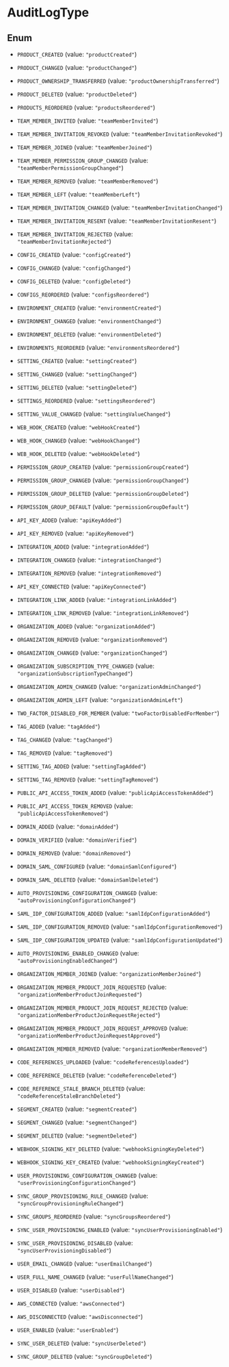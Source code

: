 

# AuditLogType

## Enum


* `PRODUCT_CREATED` (value: `"productCreated"`)

* `PRODUCT_CHANGED` (value: `"productChanged"`)

* `PRODUCT_OWNERSHIP_TRANSFERRED` (value: `"productOwnershipTransferred"`)

* `PRODUCT_DELETED` (value: `"productDeleted"`)

* `PRODUCTS_REORDERED` (value: `"productsReordered"`)

* `TEAM_MEMBER_INVITED` (value: `"teamMemberInvited"`)

* `TEAM_MEMBER_INVITATION_REVOKED` (value: `"teamMemberInvitationRevoked"`)

* `TEAM_MEMBER_JOINED` (value: `"teamMemberJoined"`)

* `TEAM_MEMBER_PERMISSION_GROUP_CHANGED` (value: `"teamMemberPermissionGroupChanged"`)

* `TEAM_MEMBER_REMOVED` (value: `"teamMemberRemoved"`)

* `TEAM_MEMBER_LEFT` (value: `"teamMemberLeft"`)

* `TEAM_MEMBER_INVITATION_CHANGED` (value: `"teamMemberInvitationChanged"`)

* `TEAM_MEMBER_INVITATION_RESENT` (value: `"teamMemberInvitationResent"`)

* `TEAM_MEMBER_INVITATION_REJECTED` (value: `"teamMemberInvitationRejected"`)

* `CONFIG_CREATED` (value: `"configCreated"`)

* `CONFIG_CHANGED` (value: `"configChanged"`)

* `CONFIG_DELETED` (value: `"configDeleted"`)

* `CONFIGS_REORDERED` (value: `"configsReordered"`)

* `ENVIRONMENT_CREATED` (value: `"environmentCreated"`)

* `ENVIRONMENT_CHANGED` (value: `"environmentChanged"`)

* `ENVIRONMENT_DELETED` (value: `"environmentDeleted"`)

* `ENVIRONMENTS_REORDERED` (value: `"environmentsReordered"`)

* `SETTING_CREATED` (value: `"settingCreated"`)

* `SETTING_CHANGED` (value: `"settingChanged"`)

* `SETTING_DELETED` (value: `"settingDeleted"`)

* `SETTINGS_REORDERED` (value: `"settingsReordered"`)

* `SETTING_VALUE_CHANGED` (value: `"settingValueChanged"`)

* `WEB_HOOK_CREATED` (value: `"webHookCreated"`)

* `WEB_HOOK_CHANGED` (value: `"webHookChanged"`)

* `WEB_HOOK_DELETED` (value: `"webHookDeleted"`)

* `PERMISSION_GROUP_CREATED` (value: `"permissionGroupCreated"`)

* `PERMISSION_GROUP_CHANGED` (value: `"permissionGroupChanged"`)

* `PERMISSION_GROUP_DELETED` (value: `"permissionGroupDeleted"`)

* `PERMISSION_GROUP_DEFAULT` (value: `"permissionGroupDefault"`)

* `API_KEY_ADDED` (value: `"apiKeyAdded"`)

* `API_KEY_REMOVED` (value: `"apiKeyRemoved"`)

* `INTEGRATION_ADDED` (value: `"integrationAdded"`)

* `INTEGRATION_CHANGED` (value: `"integrationChanged"`)

* `INTEGRATION_REMOVED` (value: `"integrationRemoved"`)

* `API_KEY_CONNECTED` (value: `"apiKeyConnected"`)

* `INTEGRATION_LINK_ADDED` (value: `"integrationLinkAdded"`)

* `INTEGRATION_LINK_REMOVED` (value: `"integrationLinkRemoved"`)

* `ORGANIZATION_ADDED` (value: `"organizationAdded"`)

* `ORGANIZATION_REMOVED` (value: `"organizationRemoved"`)

* `ORGANIZATION_CHANGED` (value: `"organizationChanged"`)

* `ORGANIZATION_SUBSCRIPTION_TYPE_CHANGED` (value: `"organizationSubscriptionTypeChanged"`)

* `ORGANIZATION_ADMIN_CHANGED` (value: `"organizationAdminChanged"`)

* `ORGANIZATION_ADMIN_LEFT` (value: `"organizationAdminLeft"`)

* `TWO_FACTOR_DISABLED_FOR_MEMBER` (value: `"twoFactorDisabledForMember"`)

* `TAG_ADDED` (value: `"tagAdded"`)

* `TAG_CHANGED` (value: `"tagChanged"`)

* `TAG_REMOVED` (value: `"tagRemoved"`)

* `SETTING_TAG_ADDED` (value: `"settingTagAdded"`)

* `SETTING_TAG_REMOVED` (value: `"settingTagRemoved"`)

* `PUBLIC_API_ACCESS_TOKEN_ADDED` (value: `"publicApiAccessTokenAdded"`)

* `PUBLIC_API_ACCESS_TOKEN_REMOVED` (value: `"publicApiAccessTokenRemoved"`)

* `DOMAIN_ADDED` (value: `"domainAdded"`)

* `DOMAIN_VERIFIED` (value: `"domainVerified"`)

* `DOMAIN_REMOVED` (value: `"domainRemoved"`)

* `DOMAIN_SAML_CONFIGURED` (value: `"domainSamlConfigured"`)

* `DOMAIN_SAML_DELETED` (value: `"domainSamlDeleted"`)

* `AUTO_PROVISIONING_CONFIGURATION_CHANGED` (value: `"autoProvisioningConfigurationChanged"`)

* `SAML_IDP_CONFIGURATION_ADDED` (value: `"samlIdpConfigurationAdded"`)

* `SAML_IDP_CONFIGURATION_REMOVED` (value: `"samlIdpConfigurationRemoved"`)

* `SAML_IDP_CONFIGURATION_UPDATED` (value: `"samlIdpConfigurationUpdated"`)

* `AUTO_PROVISIONING_ENABLED_CHANGED` (value: `"autoProvisioningEnabledChanged"`)

* `ORGANIZATION_MEMBER_JOINED` (value: `"organizationMemberJoined"`)

* `ORGANIZATION_MEMBER_PRODUCT_JOIN_REQUESTED` (value: `"organizationMemberProductJoinRequested"`)

* `ORGANIZATION_MEMBER_PRODUCT_JOIN_REQUEST_REJECTED` (value: `"organizationMemberProductJoinRequestRejected"`)

* `ORGANIZATION_MEMBER_PRODUCT_JOIN_REQUEST_APPROVED` (value: `"organizationMemberProductJoinRequestApproved"`)

* `ORGANIZATION_MEMBER_REMOVED` (value: `"organizationMemberRemoved"`)

* `CODE_REFERENCES_UPLOADED` (value: `"codeReferencesUploaded"`)

* `CODE_REFERENCE_DELETED` (value: `"codeReferenceDeleted"`)

* `CODE_REFERENCE_STALE_BRANCH_DELETED` (value: `"codeReferenceStaleBranchDeleted"`)

* `SEGMENT_CREATED` (value: `"segmentCreated"`)

* `SEGMENT_CHANGED` (value: `"segmentChanged"`)

* `SEGMENT_DELETED` (value: `"segmentDeleted"`)

* `WEBHOOK_SIGNING_KEY_DELETED` (value: `"webhookSigningKeyDeleted"`)

* `WEBHOOK_SIGNING_KEY_CREATED` (value: `"webhookSigningKeyCreated"`)

* `USER_PROVISIONING_CONFIGURATION_CHANGED` (value: `"userProvisioningConfigurationChanged"`)

* `SYNC_GROUP_PROVISIONING_RULE_CHANGED` (value: `"syncGroupProvisioningRuleChanged"`)

* `SYNC_GROUPS_REORDERED` (value: `"syncGroupsReordered"`)

* `SYNC_USER_PROVISIONING_ENABLED` (value: `"syncUserProvisioningEnabled"`)

* `SYNC_USER_PROVISIONING_DISABLED` (value: `"syncUserProvisioningDisabled"`)

* `USER_EMAIL_CHANGED` (value: `"userEmailChanged"`)

* `USER_FULL_NAME_CHANGED` (value: `"userFullNameChanged"`)

* `USER_DISABLED` (value: `"userDisabled"`)

* `AWS_CONNECTED` (value: `"awsConnected"`)

* `AWS_DISCONNECTED` (value: `"awsDisconnected"`)

* `USER_ENABLED` (value: `"userEnabled"`)

* `SYNC_USER_DELETED` (value: `"syncUserDeleted"`)

* `SYNC_GROUP_DELETED` (value: `"syncGroupDeleted"`)



